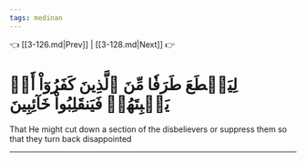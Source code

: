 ```yaml
---
tags: medinan
---
```


👈 [[3-126.md|Prev]] | [[3-128.md|Next]] 👉

# لِيَقۡطَعَ طَرَفٗا مِّنَ ٱلَّذِينَ كَفَرُوٓاْ أَوۡ يَكۡبِتَهُمۡ فَيَنقَلِبُواْ خَآئِبِينَ

That He might cut down a section of the disbelievers or suppress them so that they turn back disappointed

---

